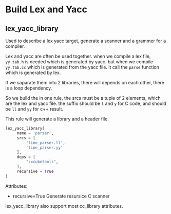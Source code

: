 # Build Lex and Yacc #

## lex_yacc_library ##

Used to describe a lex yacc target, generate a scanner and a grammer for a compiler.

Lex and yacc are often be used together. when we compile a lex file, `yy.tab.h` is needed which is
generated by yacc. but when we compile `yy.tab.cc` which is generated from the yacc file. it call
the `parse` function which is generated by lex.

If we saparate them into 2 libraries, there will depends on each other, there is a loop dependency.

So we build the in one rule, the srcs must be a tuple of 2 elements, which are the lex and yacc file.
the suffix should be `l` and `y` for C code, and should be `ll` and `yy` for c++ result.

This rule will generate a library and a header file.

```python
lex_yacc_library(
     name = 'parser',
     srcs = [
         'line_parser.ll',
         'line_parser.yy'
     ],
     deps = [
         ":xcubetools",
     ],
     recursive = True
)
```

Attributes:

- recursive=True Generate resursice C scanner

lex_yacc_library also support most cc_library attributes.
